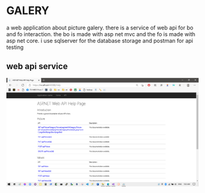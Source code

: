 # GALERY
 a web application about picture galery. there is a service of web api for bo and fo interaction. the bo is made with asp net mvc and the fo is made with asp net core. i use sqlserver for the database storage and postman for api testing
## web api service
![zulmianah](/screenshots/Screenshot%20(234).png)

